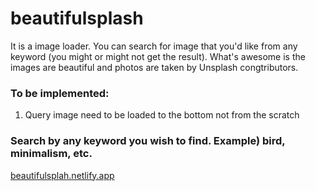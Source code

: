 # beautifulsplash

It is a image loader. You can search for image that you'd like from any keyword (you might or might not get the result). What's awesome is the images are beautiful and photos are taken by Unsplash congtributors. 

### To be implemented: 
1. Query image need to be loaded to the bottom not from the scratch

### Search by any keyword you wish to find. Example) bird, minimalism, etc.

[beautifulsplah.netlify.app](beautifulsplah.netlify.app)
